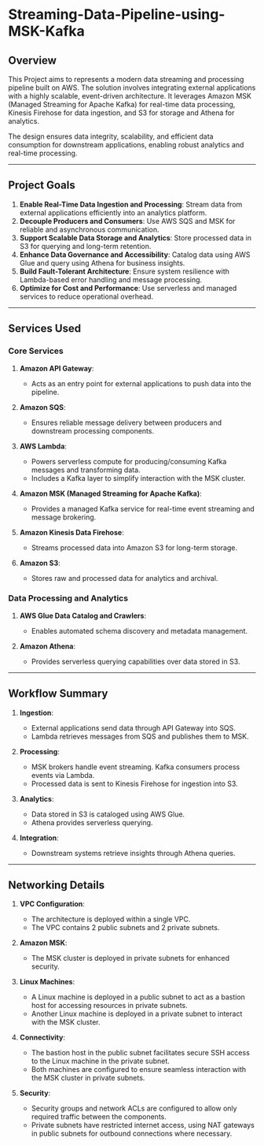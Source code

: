 # Streaming-Data-Pipeline-using-MSK-Kafka

## Overview
This Project aims to represents a modern data streaming and processing pipeline built on AWS. The solution involves integrating external applications with a highly scalable, event-driven architecture. It leverages Amazon MSK (Managed Streaming for Apache Kafka) for real-time data processing, Kinesis Firehose for data ingestion, and S3 for storage and Athena for analytics. 

The design ensures data integrity, scalability, and efficient data consumption for downstream applications, enabling robust analytics and real-time processing.

---

## Project Goals
1. **Enable Real-Time Data Ingestion and Processing**: Stream data from external applications efficiently into an analytics platform.
2. **Decouple Producers and Consumers**: Use AWS SQS and MSK for reliable and asynchronous communication.
3. **Support Scalable Data Storage and Analytics**: Store processed data in S3 for querying and long-term retention.
4. **Enhance Data Governance and Accessibility**: Catalog data using AWS Glue and query using Athena for business insights.
5. **Build Fault-Tolerant Architecture**: Ensure system resilience with Lambda-based error handling and message processing.
6. **Optimize for Cost and Performance**: Use serverless and managed services to reduce operational overhead.

---

## Services Used
### Core Services
1. **Amazon API Gateway**:
   - Acts as an entry point for external applications to push data into the pipeline.
   
2. **Amazon SQS**:
   - Ensures reliable message delivery between producers and downstream processing components.

3. **AWS Lambda**:
   - Powers serverless compute for producing/consuming Kafka messages and transforming data.
   - Includes a Kafka layer to simplify interaction with the MSK cluster.

4. **Amazon MSK (Managed Streaming for Apache Kafka)**:
   - Provides a managed Kafka service for real-time event streaming and message brokering.

5. **Amazon Kinesis Data Firehose**:
   - Streams processed data into Amazon S3 for long-term storage.

6. **Amazon S3**:
   - Stores raw and processed data for analytics and archival.

### Data Processing and Analytics
1. **AWS Glue Data Catalog and Crawlers**:
   - Enables automated schema discovery and metadata management.

2. **Amazon Athena**:
   - Provides serverless querying capabilities over data stored in S3.

---

## Workflow Summary
1. **Ingestion**:
   - External applications send data through API Gateway into SQS.
   - Lambda retrieves messages from SQS and publishes them to MSK.

2. **Processing**:
   - MSK brokers handle event streaming. Kafka consumers process events via Lambda.
   - Processed data is sent to Kinesis Firehose for ingestion into S3.

3. **Analytics**:
   - Data stored in S3 is cataloged using AWS Glue.
   - Athena provides serverless querying.

4. **Integration**:
   - Downstream systems retrieve insights through Athena queries.

---

## Networking Details
1. **VPC Configuration**:
   - The architecture is deployed within a single VPC.
   - The VPC contains 2 public subnets and 2 private subnets.

2. **Amazon MSK**:
   - The MSK cluster is deployed in private subnets for enhanced security.

3. **Linux Machines**:
   - A Linux machine is deployed in a public subnet to act as a bastion host for accessing resources in private subnets.
   - Another Linux machine is deployed in a private subnet to interact with the MSK cluster.

4. **Connectivity**:
   - The bastion host in the public subnet facilitates secure SSH access to the Linux machine in the private subnet.
   - Both machines are configured to ensure seamless interaction with the MSK cluster in private subnets.

5. **Security**:
   - Security groups and network ACLs are configured to allow only required traffic between the components.
   - Private subnets have restricted internet access, using NAT gateways in public subnets for outbound connections where necessary.
